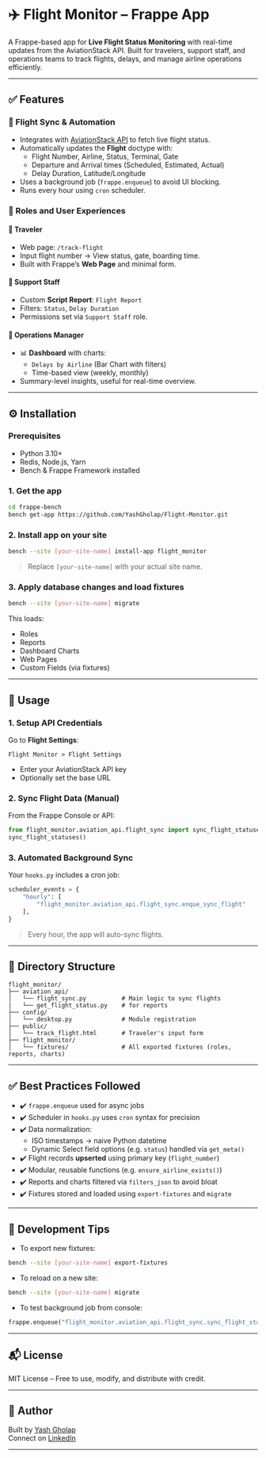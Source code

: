 
# ✈️ Flight Monitor – Frappe App

A Frappe-based app for **Live Flight Status Monitoring** with real-time updates from the AviationStack API. Built for travelers, support staff, and operations teams to track flights, delays, and manage airline operations efficiently.

---

## ✅ Features

### 🔄 Flight Sync & Automation
- Integrates with [AviationStack API](https://aviationstack.com/) to fetch live flight status.
- Automatically updates the **Flight** doctype with:
  - Flight Number, Airline, Status, Terminal, Gate
  - Departure and Arrival times (Scheduled, Estimated, Actual)
  - Delay Duration, Latitude/Longitude
- Uses a background job (`frappe.enqueue`) to avoid UI blocking.
- Runs every hour using `cron` scheduler.

### 👥 Roles and User Experiences

#### 👤 Traveler
- Web page: `/track-flight`
- Input flight number → View status, gate, boarding time.
- Built with Frappe’s **Web Page** and minimal form.

#### 🛫 Support Staff
- Custom **Script Report**: `Flight Report`
- Filters: `Status`, `Delay Duration`
- Permissions set via `Support Staff` role.

#### 🧭 Operations Manager
- 📊 **Dashboard** with charts:
  - `Delays by Airline` (Bar Chart with filters)
  - Time-based view (weekly, monthly)
- Summary-level insights, useful for real-time overview.

---

## ⚙️ Installation

### Prerequisites
- Python 3.10+
- Redis, Node.js, Yarn
- Bench & Frappe Framework installed

### 1. Get the app

```bash
cd frappe-bench
bench get-app https://github.com/YashGholap/Flight-Monitor.git
```

### 2. Install app on your site

```bash
bench --site [your-site-name] install-app flight_monitor
```

> Replace `[your-site-name]` with your actual site name.

### 3. Apply database changes and load fixtures

```bash
bench --site [your-site-name] migrate
```

This loads:
- Roles
- Reports
- Dashboard Charts
- Web Pages
- Custom Fields (via fixtures)

---

## 🚀 Usage

### 1. Setup API Credentials

Go to **Flight Settings**:
```
Flight Monitor > Flight Settings
```
- Enter your AviationStack API key
- Optionally set the base URL

### 2. Sync Flight Data (Manual)

From the Frappe Console or API:

```python
from flight_monitor.aviation_api.flight_sync import sync_flight_statuses
sync_flight_statuses()
```

### 3. Automated Background Sync

Your `hooks.py` includes a cron job:

```python
scheduler_events = {
	"hourly": [
		"flight_monitor.aviation_api.flight_sync.enque_sync_flight"
	],  
}
```

> Every hour, the app will auto-sync flights.

---

## 📂 Directory Structure

```
flight_monitor/
├── aviation_api/
│   └── flight_sync.py          # Main logic to sync flights
|   └── get_flight_status.py    # for reports
├── config/
│   └── desktop.py              # Module registration
├── public/
│   └── track_flight.html       # Traveler's input form
├── flight_monitor/
│   └── fixtures/               # All exported fixtures (roles, reports, charts)
```

---

## ✅ Best Practices Followed

- ✔️ `frappe.enqueue` used for async jobs
- ✔️ Scheduler in `hooks.py` uses `cron` syntax for precision
- ✔️ Data normalization:
  - ISO timestamps → naive Python datetime
  - Dynamic Select field options (e.g. `status`) handled via `get_meta()`
- ✔️ Flight records **upserted** using primary key (`flight_number`)
- ✔️ Modular, reusable functions (e.g. `ensure_airline_exists()`)
- ✔️ Reports and charts filtered via `filters_json` to avoid bloat
- ✔️ Fixtures stored and loaded using `export-fixtures` and `migrate`

---

## 🧪 Development Tips

- To export new fixtures:

```bash
bench --site [your-site-name] export-fixtures
```

- To reload on a new site:

```bash
bench --site [your-site-name] migrate
```

- To test background job from console:

```python
frappe.enqueue("flight_monitor.aviation_api.flight_sync.sync_flight_statuses")
```

---

## 📬 License

MIT License – Free to use, modify, and distribute with credit.

---

## 🙌 Author

Built by [Yash Gholap](https://github.com/YashGholap)  
Connect on [LinkedIn](https://linkedin.com/in/yashgholap)

---
